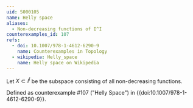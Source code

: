 ```yaml
---
uid: S000105
name: Helly space
aliases:
  - Non-decreasing functions of I^I
counterexamples_id: 107
refs:
  - doi: 10.1007/978-1-4612-6290-9
    name: Counterexamples in Topology
  - wikipedia: Helly_space
    name: Helly space on Wikipedia
---
```

Let $X \subset I^I$ be the subspace consisting of all non-decreasing functions.

Defined as counterexample #107 ("Helly Space")
in {{doi:10.1007/978-1-4612-6290-9}}.
